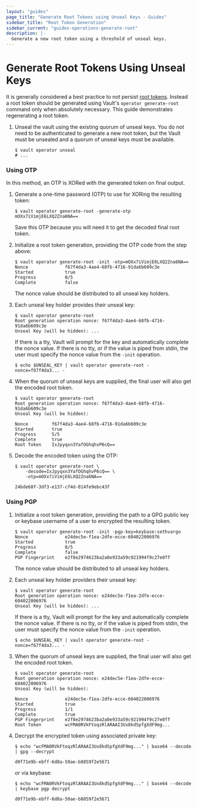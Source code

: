 ```yaml
---
layout: "guides"
page_title: "Generate Root Tokens using Unseal Keys - Guides"
sidebar_title: "Root Token Generation"
sidebar_current: "guides-operations-generate-root"
description: |-
  Generate a new root token using a threshold of unseal keys.
---
```


# Generate Root Tokens Using Unseal Keys

It is generally considered a best practice to not persist
[root tokens][root-tokens]. Instead a root token should be generated using
Vault's `operator generate-root` command only when absolutely necessary. This
guide demonstrates regenerating a root token.

1. Unseal the vault using the existing quorum of unseal keys. You do not need to
  be authenticated to generate a new root token, but the Vault must be unsealed
  and a quorum of unseal keys must be available.

    ```shell
    $ vault operator unseal
    # ...
    ```

### Using OTP

In this method, an OTP is XORed with the generated token on final output.

1. Generate a one-time password (OTP) to use for XORing the resulting token:

    ```text
    $ vault operator generate-root -generate-otp
    mOXx7iVimjE6LXQ2Zna6NA==
    ```

    Save this OTP because you will need it to get the decoded final root token.

1. Initialize a root token generation, providing the OTP code from the step
   above:

    ```text
    $ vault operator generate-root -init -otp=mOXx7iVimjE6LXQ2Zna6NA==
    Nonce              f67f4da3-4ae4-68fb-4716-91da6b609c3e
    Started            true
    Progress           0/5
    Complete           false
    ```

    The nonce value should be distributed to all unseal key holders.

1. Each unseal key holder provides their unseal key:

    ```text
    $ vault operator generate-root
    Root generation operation nonce: f67f4da3-4ae4-68fb-4716-91da6b609c3e
    Unseal Key (will be hidden): ...
    ```

    If there is a tty, Vault will prompt for the key and automatically
    complete the nonce value. If there is no tty, or if the value is piped
    from stdin, the user must specify the nonce value from the `-init`
    operation.

    ```text
    $ echo $UNSEAL_KEY | vault operator generate-root -nonce=f67f4da3... -
    ```

1. When the quorum of unseal keys are supplied, the final user will also get
   the encoded root token.

    ```text
    $ vault operator generate-root
    Root generation operation nonce: f67f4da3-4ae4-68fb-4716-91da6b609c3e
    Unseal Key (will be hidden):

    Nonce         f67f4da3-4ae4-68fb-4716-91da6b609c3e
    Started       true
    Progress      5/5
    Complete      true
    Root Token    IxJpyqxn3YafOGhqhvP6cQ==
    ```

1. Decode the encoded token using the OTP:

    ```text
    $ vault operator generate-root \
        -decode=IxJpyqxn3YafOGhqhvP6cQ== \
        -otp=mOXx7iVimjE6LXQ2Zna6NA==

    24bde68f-3df3-e137-cf4d-014fe9ebc43f
    ```

### Using PGP

1. Initialize a root token generation, providing the path to a GPG public key
   or keybase username of a user to encrypted the resulting token.

    ```text
    $ vault operator generate-root -init -pgp-key=keybase:sethvargo
    Nonce              e24dec5e-f1ea-2dfe-ecce-604022006976
    Started            true
    Progress           0/5
    Complete           false
    PGP Fingerprint    e2f8e2974623ba2a0e933a59c921994f9c27e0ff
    ```

    The nonce value should be distributed to all unseal key holders.

1. Each unseal key holder providers their unseal key:

    ```text
    $ vault operator generate-root
    Root generation operation nonce: e24dec5e-f1ea-2dfe-ecce-604022006976
    Unseal Key (will be hidden): ...
    ```

    If there is a tty, Vault will prompt for the key and automatically
    complete the nonce value. If there is no tty, or if the value is piped
    from stdin, the user must specify the nonce value from the `-init`
    operation.

    ```text
    $ echo $UNSEAL_KEY | vault operator generate-root -nonce=f67f4da3... -
    ```

1. When the quorum of unseal keys are supplied, the final user will also get
   the encoded root token.

    ```text
    $ vault operator generate-root
    Root generation operation nonce: e24dec5e-f1ea-2dfe-ecce-604022006976
    Unseal Key (will be hidden):

    Nonce              e24dec5e-f1ea-2dfe-ecce-604022006976
    Started            true
    Progress           1/1
    Complete           true
    PGP Fingerprint    e2f8e2974623ba2a0e933a59c921994f9c27e0ff
    Root Token         wcFMA0RVkFtoqzRlARAAI3Ux8kdSpfgXdF9mg...
    ```

1. Decrypt the encrypted token using associated private key:

    ```text
    $ echo "wcFMA0RVkFtoqzRlARAAI3Ux8kdSpfgXdF9mg..." | base64 --decode | gpg --decrypt

    d0f71e9b-ebff-6d8a-50ae-b8859f2e5671
    ```

    or via keybase:

    ```text
    $ echo "wcFMA0RVkFtoqzRlARAAI3Ux8kdSpfgXdF9mg..." | base64 --decode | keybase pgp decrypt

    d0f71e9b-ebff-6d8a-50ae-b8859f2e5671
    ```

[root-tokens]: /docs/concepts/tokens.html#root-tokens
